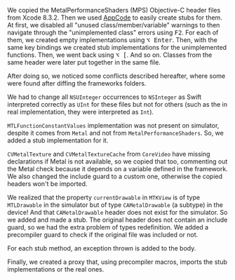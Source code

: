 We copied the MetalPerformanceShaders (MPS) Objective-C header files from Xcode 8.3.2. Then we used [AppCode](https://www.jetbrains.com/objc/) to easily create stubs for them. At first, we disabled all "unused class/member/variable" warnings to then navigate through the "unimplemented class" errors using <kbd>F2</kbd>. For each of them, we created empty implementations using <kbd>⌥ Enter</kbd>. Then, with the same key bindings we created stub implementations for the unimplemented functions. Then, we went back using <kbd>⌥ [</kbd>. And so on. Classes from the same header were later put together in the same file.

After doing so, we noticed some conflicts described hereafter, where some were found after diffing the frameworks folders.

We had to change all `NSUInteger` occurrences to `NSInteger` as Swift interpreted correctly as `UInt` for these files but not for others (such as the in real implementation, they were interpreted as `Int`).

`MTLFunctionConstantValues` implementation was not present on simulator, despite it comes from `Metal` and not from `MetalPerformanceShaders`. So, we added a stub implementation for it.

`CVMetalTexture` and `CVMetalTextureCache` from `CoreVideo` have missing declarations if Metal is not available, so we copied that too, commenting out the Metal check because it depends on a variable defined in the framework. We also changed the include guard to a custom one, otherwise the copied headers won't be imported.

We realized that the property `currentDrawable` in `MTKView` is of type `MTLDrawable` in the simulator but of type `CAMetalDrawable` (a subtype) in the device! And that `CAMetalDrawable` header does not exist for the simulator. So we added and made a stub. The original header does not contain an include guard, so we had the extra problem of types redefinition. We added a precompiler guard to check if the original file was included or not.

For each stub method, an exception thrown is added to the body.

Finally, we created a proxy that, using precompiler macros, imports the stub implementations or the real ones.
